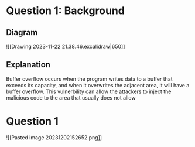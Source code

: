 # Question 1: Background
## Diagram
![[Drawing 2023-11-22 21.38.46.excalidraw|650]]
## Explanation
Buffer overflow occurs when the program writes data to a buffer that exceeds its capacity, and when it overwrites the adjacent area, it will have a buffer overflow. This vulnerbility can allow the attackers to inject the malicious code to the area that usually does not allow 
# Question 1
![[Pasted image 20231202152652.png]]
